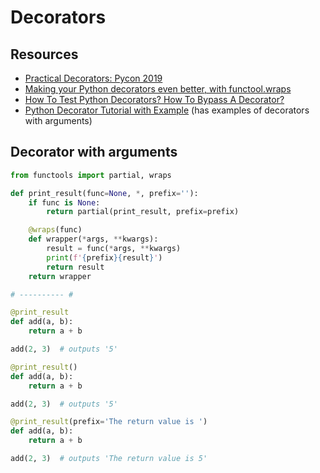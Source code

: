 # Decorators

Resources
---
- [Practical Decorators: Pycon 2019](https://www.youtube.com/watch?v=MjHpMCIvwsY)
- [Making your Python decorators even better, with functool.wraps](https://lerner.co.il/2019/05/05/making-your-python-decorators-even-better-with-functool-wraps/)
- [How To Test Python Decorators? How To Bypass A Decorator?](https://codebungalow.com/how-to-test-decorators-in-python/)
- [Python Decorator Tutorial with Example](https://dev.to/apcelent/python-decorator-tutorial-with-example-529f) (has examples of decorators with arguments)


Decorator with arguments
---

```python
from functools import partial, wraps

def print_result(func=None, *, prefix=''):
    if func is None:
        return partial(print_result, prefix=prefix)

    @wraps(func)
    def wrapper(*args, **kwargs):
        result = func(*args, **kwargs)
        print(f'{prefix}{result}')
        return result
    return wrapper

# ---------- #

@print_result
def add(a, b):
    return a + b

add(2, 3)  # outputs '5'

@print_result()
def add(a, b):
    return a + b

add(2, 3)  # outputs '5'

@print_result(prefix='The return value is ')
def add(a, b):
    return a + b

add(2, 3)  # outputs 'The return value is 5'
```
